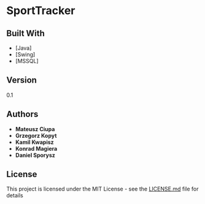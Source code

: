 # SportTracker

## Built With

* [Java]
* [Swing]
* [MSSQL]


## Version

0.1 

## Authors

* **Mateusz Ciupa**  
* **Grzegorz Kopyt**  
* **Kamil Kwapisz**  
* **Konrad Magiera**  
* **Daniel Sporysz**  

## License

This project is licensed under the MIT License - see the [LICENSE.md](LICENSE) file for details


